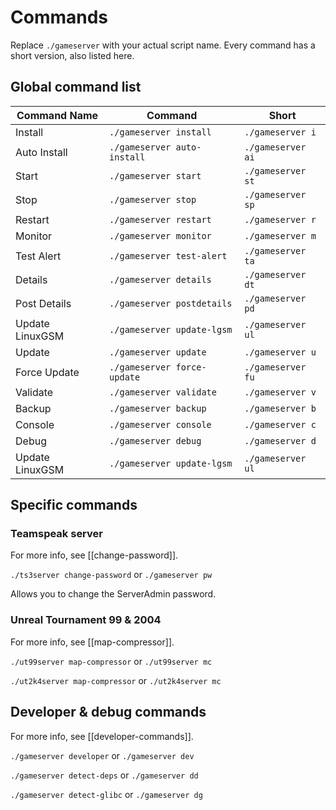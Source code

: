 # Commands

Replace `./gameserver` with your actual script name. Every command has a short version, also listed here.

## Global command list

|Command Name|Command  |Short  |
|--|--|--|
|Install  |`./gameserver install`  |`./gameserver i`  |
|Auto Install  |`./gameserver auto-install`  |`./gameserver ai`  |
|Start  |`./gameserver start`  |`./gameserver st`  |
|Stop  |`./gameserver stop`  |`./gameserver sp`  |
|Restart  |`./gameserver restart`  |`./gameserver r`  |
|Monitor |`./gameserver monitor`  |`./gameserver m`  |
|Test Alert |`./gameserver test-alert`  |`./gameserver ta`  |
|Details  |`./gameserver details`  |`./gameserver dt`  |
|Post Details  |`./gameserver postdetails`  |`./gameserver pd`  |
|Update LinuxGSM  |`./gameserver update-lgsm`  |`./gameserver ul`  |
|Update  |`./gameserver update`  |`./gameserver u`  |
|Force Update  |`./gameserver force-update`  |`./gameserver fu`  |
|Validate  |`./gameserver validate`  |`./gameserver v`  |
|Backup  |`./gameserver backup`  |`./gameserver b`  |
|Console  |`./gameserver console`  |`./gameserver c`  |
|Debug  |`./gameserver debug`  |`./gameserver d`  |
|Update LinuxGSM  |`./gameserver update-lgsm`  |`./gameserver ul`  |


## Specific commands

### Teamspeak server

For more info, see \[\[change-password\]\].

`./ts3server change-password` or `./gameserver pw`

Allows you to change the ServerAdmin password.

### Unreal Tournament 99 & 2004

For more info, see \[\[map-compressor\]\].

`./ut99server map-compressor` or `./ut99server mc`

`./ut2k4server map-compressor` or `./ut2k4server mc`

## Developer & debug commands

For more info, see \[\[developer-commands\]\].

`./gameserver developer` or `./gameserver dev`

`./gameserver detect-deps` or `./gameserver dd`

`./gameserver detect-glibc` or `./gameserver dg`



